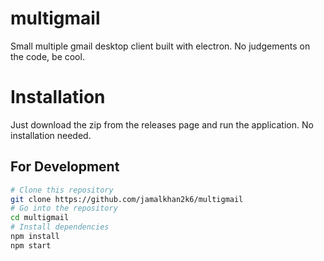 # multigmail
Small multiple gmail desktop client built with electron. No judgements on the code, be cool.

# Installation
Just download the zip from the releases page and run the application. No installation needed.

## For Development

```bash
# Clone this repository
git clone https://github.com/jamalkhan2k6/multigmail
# Go into the repository
cd multigmail
# Install dependencies
npm install
npm start
